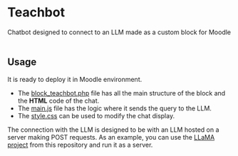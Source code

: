 # Teachbot
Chatbot designed to connect to an LLM made as a custom block for Moodle <br><br>

## Usage
It is ready to deploy it in Moodle environment.
* The [block_teachbot.php]() file has all the main structure of the block and the **HTML** code of the chat.
* The [main.js]() file has the logic where it sends the query to the LLM.
* The [style.css]() can be used to modify the chat display.

The connection with the LLM is designed to be with an LLM hosted on a server making POST requests. As an example, you can use the [LLaMA project](https://github.com/ggerganov/llama.cpp) from this repository and run it as a server.
